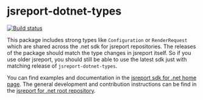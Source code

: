 # jsreport-dotnet-types
[![Build status](https://ci.appveyor.com/api/projects/status/sx90dahobt3dhr2f?svg=true)](https://ci.appveyor.com/project/pofider/jsreport-dotnet-types)

This package includes strong types like `Configuration` or `RenderRequest` which are shared across the .net sdk for jsreport repositories. The releases of the package should match the type changes in jsreport itself. So if you use older jsreport, you should still be able to use the latest sdk just with matching release of `jsreport-dotnet-types`.

You can find examples and documentation in the [jsreport sdk for .net home page](https://jsreport.net/learn/dotnet).
The general development and contribution instructions can be find in the [jsreport for .net  root repository](https://github.com/jsreport/jsreport-dotnet).
